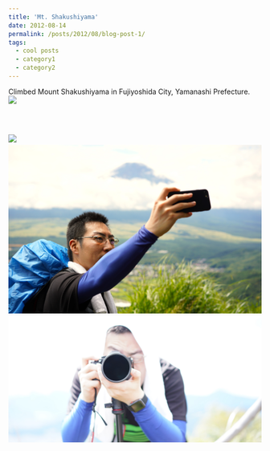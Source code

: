 ```yaml
---
title: 'Mt. Shakushiyama'
date: 2012-08-14
permalink: /posts/2012/08/blog-post-1/
tags:
  - cool posts
  - category1
  - category2
---
```


Climbed Mount Shakushiyama in Fujiyoshida City, Yamanashi Prefecture.<br/><img src='/images/sp001.JPG'>

 <br/><img src='/images/sp001.JPG'>
 <br/><img src='/images/sp002.JPG'>
 <br/><img src='/images/sp003.JPG'>
------
